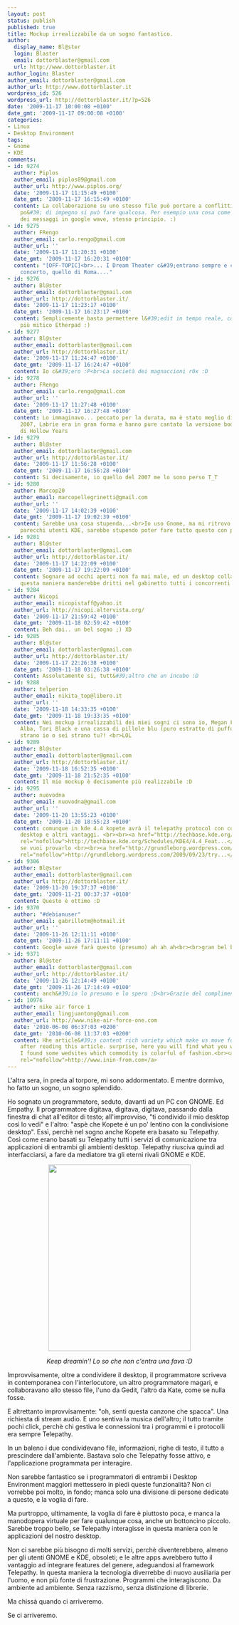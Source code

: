 ```yaml
---
layout: post
status: publish
published: true
title: Mockup irrealizzabile da un sogno fantastico.
author:
  display_name: Bl@ster
  login: Blaster
  email: dottorblaster@gmail.com
  url: http://www.dottorblaster.it
author_login: Blaster
author_email: dottorblaster@gmail.com
author_url: http://www.dottorblaster.it
wordpress_id: 526
wordpress_url: http://dottorblaster.it/?p=526
date: '2009-11-17 10:00:08 +0100'
date_gmt: '2009-11-17 09:00:08 +0100'
categories:
- Linux
- Desktop Environment
tags:
- Gnome
- KDE
comments:
- id: 9274
  author: Piplos
  author_email: piplos89@gmail.com
  author_url: http://www.piplos.org/
  date: '2009-11-17 11:15:49 +0100'
  date_gmt: '2009-11-17 16:15:49 +0100'
  content: La collaborazione su uno stesso file può portare a conflitti, ma con un
    po&#39; di impegno si può fare qualcosa. Per esempio una cosa come l&#39;edit
    dei messaggi in google wave, stesso principio. :)
- id: 9275
  author: FRengo
  author_email: carlo.rengo@gmail.com
  author_url: ''
  date: '2009-11-17 11:20:31 +0100'
  date_gmt: '2009-11-17 16:20:31 +0100'
  content: "[OFF-TOPIC]<br>... I Dream Theater c&#39;entrano sempre e comunque ...<br>gran
    concerto, quello di Roma...."
- id: 9276
  author: Bl@ster
  author_email: dottorblaster@gmail.com
  author_url: http://dottorblaster.it/
  date: '2009-11-17 11:23:17 +0100'
  date_gmt: '2009-11-17 16:23:17 +0100'
  content: Semplicemente basta permettere l&#39;edit in tempo reale, come Wave o il
    più mitico Etherpad :)
- id: 9277
  author: Bl@ster
  author_email: dottorblaster@gmail.com
  author_url: http://dottorblaster.it/
  date: '2009-11-17 11:24:47 +0100'
  date_gmt: '2009-11-17 16:24:47 +0100'
  content: Io c&#39;ero :P<br>La società dei magnaccioni r0x :D
- id: 9278
  author: FRengo
  author_email: carlo.rengo@gmail.com
  author_url: ''
  date: '2009-11-17 11:27:48 +0100'
  date_gmt: '2009-11-17 16:27:48 +0100'
  content: Lo immaginavo... peccato per la durata, ma è stato meglio di quello del
    2007, Labrie era in gran forma e hanno pure cantato la versione bootleg (celo)
    di Hollow Years
- id: 9279
  author: Bl@ster
  author_email: dottorblaster@gmail.com
  author_url: http://dottorblaster.it/
  date: '2009-11-17 11:56:28 +0100'
  date_gmt: '2009-11-17 16:56:28 +0100'
  content: Si decisamente, io quello del 2007 me lo sono perso T_T
- id: 9280
  author: Marcop20
  author_email: marcopellegrinetti@gmail.com
  author_url: ''
  date: '2009-11-17 14:02:39 +0100'
  date_gmt: '2009-11-17 19:02:39 +0100'
  content: Sarebbe una cosa stupenda...<br>Io uso Gnome, ma mi ritrovo in mezzo a
    parecchi utenti KDE, sarebbe stupendo poter fare tutto questo con pochi click...
- id: 9281
  author: Bl@ster
  author_email: dottorblaster@gmail.com
  author_url: http://dottorblaster.it/
  date: '2009-11-17 14:22:09 +0100'
  date_gmt: '2009-11-17 19:22:09 +0100'
  content: Sognare ad occhi aperti non fa mai male, ed un desktop collaborativo a
    questa maniera manderebbe dritti nel gabinetto tutti i concorrenti ;)
- id: 9284
  author: Nicopi
  author_email: nicopistaff@yahoo.it
  author_url: http://nicopi.altervista.org/
  date: '2009-11-17 21:59:42 +0100'
  date_gmt: '2009-11-18 02:59:42 +0100'
  content: Beh dai.. un bel sogno ;) XD
- id: 9285
  author: Bl@ster
  author_email: dottorblaster@gmail.com
  author_url: http://dottorblaster.it/
  date: '2009-11-17 22:26:38 +0100'
  date_gmt: '2009-11-18 03:26:38 +0100'
  content: Assolutamente si, tutt&#39;altro che un incubo :D
- id: 9288
  author: telperion
  author_email: nikita_top@libero.it
  author_url: ''
  date: '2009-11-18 14:33:35 +0100'
  date_gmt: '2009-11-18 19:33:35 +0100'
  content: Nei mockup irrealizzabili dei miei sogni ci sono io, Megan Fox, Jessica
    Alba, Tori Black e una cassa di pillole blu (puro estratto di puffo) ...<br>Son
    strano io o sei strano tu?! <br>LOL
- id: 9289
  author: Bl@ster
  author_email: dottorblaster@gmail.com
  author_url: http://dottorblaster.it/
  date: '2009-11-18 16:52:35 +0100'
  date_gmt: '2009-11-18 21:52:35 +0100'
  content: Il mio mockup è decisamente più realizzabile :D
- id: 9295
  author: nuovodna
  author_email: nuovodna@gmail.com
  author_url: ''
  date: '2009-11-20 13:55:23 +0100'
  date_gmt: '2009-11-20 18:55:23 +0100'
  content: comunque in kde 4.4 kopete avrà il telepathy protocol con condivisione
    desktop e altri vantaggi. <br><br><a href="http://techbase.kde.org/Schedules/KDE4/4.4_Feature_Plan#kdenetwork"
    rel="nofollow">http://techbase.kde.org/Schedules/KDE4/4.4_Feat...</a><br><br>e
    se vuoi provarlo <br><br><a href="http://grundleborg.wordpress.com/2009/09/23/trying-out-the-kopete-telepathy-plugin/"
    rel="nofollow">http://grundleborg.wordpress.com/2009/09/23/try...</a>
- id: 9306
  author: Bl@ster
  author_email: dottorblaster@gmail.com
  author_url: http://dottorblaster.it/
  date: '2009-11-20 19:37:37 +0100'
  date_gmt: '2009-11-21 00:37:37 +0100'
  content: Questo è ottimo :D
- id: 9370
  author: "#debianuser"
  author_email: gabrillotm@hotmail.it
  author_url: ''
  date: '2009-11-26 12:11:11 +0100'
  date_gmt: '2009-11-26 17:11:11 +0100'
  content: Google wave farà questo (presumo) ah ah ah<br><br>gran bel blog
- id: 9371
  author: Bl@ster
  author_email: dottorblaster@gmail.com
  author_url: http://dottorblaster.it/
  date: '2009-11-26 12:14:49 +0100'
  date_gmt: '2009-11-26 17:14:49 +0100'
  content: anch&#39;io lo presumo e lo spero :D<br>Grazie del complimento ;)
- id: 10976
  author: nike air force 1
  author_email: lingjuantong@gmail.com
  author_url: http://www.nike-air-force-one.com
  date: '2010-06-08 06:37:03 +0200'
  date_gmt: '2010-06-08 11:37:03 +0200'
  content: Hhe article&#39;s content rich variety which make us move for our mood
    after reading this article. surprise, here you will find what you want! Recently,
    I found some wedsites which commodity is colorful of fashion.<br><a href="http://www.inin-from.com"
    rel="nofollow">http://www.inin-from.com</a>
---
```

<p>L'altra sera, in preda al torpore, mi sono addormentato. E mentre dormivo, ho fatto un sogno, un sogno splendido.</p>
<p>Ho sognato un programmatore, seduto, davanti ad un PC con GNOME. Ed Empathy. Il programmatore digitava, digitava, digitava, passando dalla finestra di chat all'editor di testo; all'improvviso, "ti condivido il mio desktop così lo vedi" e l'altro: "aspè che Kopete è un po' lentino con la condivisione desktop". Essì, perchè nel sogno anche Kopete era basato su Telepathy. Così come erano basati su Telepathy tutti i servizi di comunicazione tra applicazioni di entrambi gli ambienti desktop. Telepathy riusciva quindi ad interfacciarsi, a fare da mediatore tra gli eterni rivali GNOME e KDE.</p>
<p style="text-align: center;"><img class="alignnone" src="http://i36.tinypic.com/2ywvo8i.jpg" alt="" width="320" height="419" /></p>
<p style="text-align: center;"><em>Keep dreamin'! Lo so che non c'entra una fava :D</em></p>
<p>Improvvisamente, oltre a condividere il desktop, il programmatore scriveva in contemporanea con l'interlocutore, un altro programmatore magari, e collaboravano allo stesso file, l'uno da Gedit, l'altro da Kate, come se nulla fosse.</p>
<p>E altrettanto improvvisamente: "oh, senti questa canzone che spacca". Una richiesta di stream audio. E uno sentiva la musica dell'altro; il tutto tramite pochi click, perchè chi gestiva le connessioni tra i programmi e i protocolli era sempre Telepathy.</p>
<p>In un baleno i due condividevano file, informazioni, righe di testo, il tutto a prescindere dall'ambiente. Bastava solo che Telepathy fosse attivo, e l'applicazione programmata per interagire.</p>
<p>Non sarebbe fantastico se i programmatori di entrambi i Desktop Environment maggiori mettessero in piedi queste funzionalità? Non ci vorrebbe poi molto, in fondo; manca solo una divisione di persone dedicate a questo, e la voglia di fare.</p>
<p>Ma purtroppo, ultimamente, la voglia di fare è piuttosto poca, e manca la manodopera virtuale per fare qualunque cosa, anche un bottoncino piccolo. Sarebbe troppo bello, se Telepathy interagisse in questa maniera con le applicazioni del nostro desktop.</p>
<p>Non ci sarebbe più bisogno di molti servizi, perchè diventerebbero, almeno per gli utenti GNOME e KDE, obsoleti; e le altre apps avrebbero tutto il vantaggio ad integrare features del genere, adeguandosi al framework Telepathy. In questa maniera la tecnologia diverrebbe di nuovo ausiliaria per l'uomo, e non più fonte di frustrazione. Programmi che interagiscono. Da ambiente ad ambiente. Senza razzismo, senza distinzione di librerie.</p>
<p>Ma chissà quando ci arriveremo.</p>
<p>Se ci arriveremo.</p>
